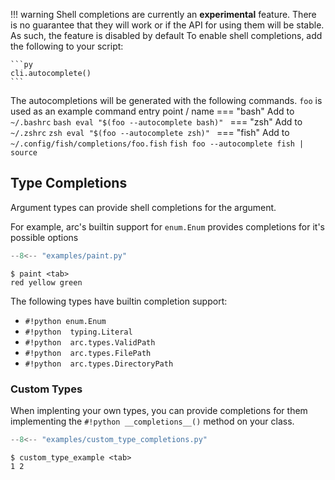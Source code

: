 !!! warning
    Shell completions are currently an
    **experimental** feature. There is no guarantee that they will work or if
    the API for using them will be stable. As such, the feature is disabled by default
    To enable shell completions, add the following to your script:

    ```py
    cli.autocomplete()
    ```

The autocompletions will be generated with the following
commands. `foo` is used as an example command entry point / name
=== "bash"
    Add to `~/.bashrc`
    ```bash
    eval "$(foo --autocomplete bash)"
    ```
=== "zsh"
    Add to `~/.zshrc`
    ```zsh
    eval "$(foo --autocomplete zsh)"
    ```
=== "fish"
    Add to `~/.config/fish/completions/foo.fish`
    ```fish
    foo --autocomplete fish | source
    ```

## Type Completions

Argument types can provide shell completions for the argument.

For example, arc's builtin support for `enum.Enum` provides completions for it's possible options
```py title="examples/paint.py"
--8<-- "examples/paint.py"
```

```console
$ paint <tab>
red yellow green
```

The following types have builtin completion support:

- `#!python enum.Enum`
- `#!python  typing.Literal`
- `#!python  arc.types.ValidPath`
- `#!python  arc.types.FilePath`
- `#!python  arc.types.DirectoryPath`

### Custom Types
When implenting your own types, you can provide completions for them implementing the `#!python __completions__()` method on your class.

```py title="examples/custom_type_completions.py"
--8<-- "examples/custom_type_completions.py"
```

```console
$ custom_type_example <tab>
1 2
```
